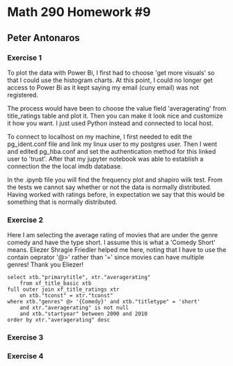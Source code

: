 # Math 290 Homework #9
## Peter Antonaros

### Exercise 1

To plot the data with Power Bi, I first had to choose 'get more visuals' so that I could use the histogram charts. At this point, I could no longer get access to Power Bi as it kept saying my email (cuny email) was not registered.

The process would have been to choose the value field 'averagerating' from title_ratings table and plot it. Then you can make it look nice and customize it how you want. I just used Python instead and connected to local host.

To connect to localhost on my machine, I first needed to edit the pg_ident.conf file and link my linux user to my postgres user. Then I went and edited pg_hba.conf and set the authentication method for this linked user to 'trust'. After that my jupyter notebook was able to establish a connection the the local imdb database.

In the .ipynb file you will find the frequency plot and shapiro wilk test. From the tests we cannot say whether or not the data is normally distributed. Having worked with ratings before, in expectation we say that this would be something that is normally distributed.


### Exercise 2
Here I am selecting the average rating of movies that are under the genre comedy and have the type short. I assume this is what a 'Comedy Short' means. Eliezer Shragie Friedler helped me here, noting that I have to use the contain oeprator '@>' rather than '=' since movies can have multiple genres! Thank you Eliezer!

    select xtb."primarytitle", xtr."averagerating"
        from xf_title_basic xtb
    full outer join xf_title_ratings xtr
        on xtb."tconst" = xtr."tconst"
    where xtb."genres" @> '{Comedy}' and xtb."titletype" = 'short'
        and xtr."averagerating" is not null
        and xtb."startyear" between 2000 and 2010
    order by xtr."averagerating" desc


### Exercise 3



### Exercise 4

